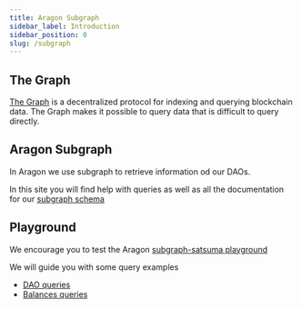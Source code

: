 ```yaml
---
title: Aragon Subgraph
sidebar_label: Introduction
sidebar_position: 0
slug: /subgraph
---
```


## The Graph

[The Graph](https://thegraph.com/docs/en/about/) is a decentralized protocol for indexing and querying blockchain data. The Graph makes it possible to query data that is difficult to query directly.

## Aragon Subgraph

In Aragon we use subgraph to retrieve information od our DAOs.

In this site you will find help with queries as well as all the documentation for our [subgraph schema](https://github.com/aragon/osx/blob/develop/packages/subgraph/schema.graphql)

## Playground

We encourage you to test the Aragon [subgraph-satsuma playground](https://subgraph.satsuma-prod.com/aragon/osx-mainnet/playground)

We will guide you with some query examples

- [DAO queries](./01-queryExample/01-dao-query.md)
- [Balances queries](./01-queryExample/02-balances-query.md)
